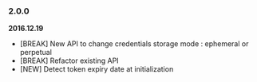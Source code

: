 
### 2.0.0
**2016.12.19**

* [BREAK] New API to change credentials storage mode : ephemeral or perpetual
* [BREAK] Refactor existing API
* [NEW] Detect token expiry date at initialization
